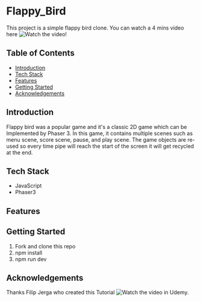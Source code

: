 # **Flappy_Bird**
This project is a simple flappy bird clone. You can watch a 4 mins video here ![Watch the video](https://www.youtube.com/watch?v=D42_i5yCTko)!

## Table of Contents
- [Introduction](#introduction)
- [Tech Stack](#tech-stack)
- [Features](#features)
- [Getting Started](#getting-started)
- [Acknowledgements](#acknowledgements)

## Introduction
Flappy bird was a popular game and it's a classic 2D game which can be Implemented by Phaser 3. In this game, it contains multiple scenes such as menu scene, score scene, pause, and play scene. The game objects are re-used so every time pipe will reach the start of the screen it will get recycled at the end.

## Tech Stack
- JavaScript
- Phaser3

## Features

## Getting Started
1. Fork and clone this repo
2. npm install
3. npm run dev

## Acknowledgements
Thanks Filip Jerga who created this Tutorial ![Watch the video](https://www.udemy.com/course/game-development-in-js-the-complete-guide-w-phaser-3/#instructor-2) in Udemy. 
